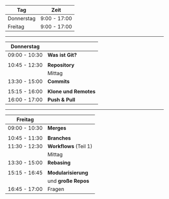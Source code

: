 
|  Tag                 | Zeit           |
|----------------------|----------------|
|  Donnerstag          |  9:00 - 17:00  |
|  Freitag             |  9:00 - 17:00  |


---


| Donnerstag           |                          |
|----------------------|--------------------------|
| 09:00 - 10:30        | **Was ist Git?**         |
|                      |                          |
| 10:45 - 12:30        | **Repository**           |
|                      |     Mittag               |
| 13:30 - 15:00        | **Commits**              |
|                      |                          |
| 15:15 - 16:00        | **Klone und Remotes**    |
| 16:00 - 17:00        | **Push & Pull**          |

---

| Freitag              |                            |
|----------------------|----------------------------|
| 09:00 - 10:30        | **Merges**                 |
|                      |                            |
| 10:45 - 11:30        | **Branches**               |
| 11:30 - 12:30        | **Workflows** (Teil 1)     |
|                      | Mittag                     |
| 13:30 - 15:00        | **Rebasing**               |
|                      |                            |
| 15:15 - 16:45        | **Modularisierung**        |
|                      | und **große Repos**        |
| 16:45 - 17:00        | Fragen                     |
